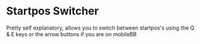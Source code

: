 # Startpos Switcher
Pretty self explanatory, allows you to switch between startpos's using the Q & E keys or the arrow buttons if you are on mobileBB